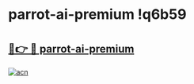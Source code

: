 # parrot-ai-premium !q6b59

# <h2><a href="https://8e9txo.esa.edu.pl?title=parrot-ai-premium&ref=q6b59">🔗👉 🔴 parrot-ai-premium</a></h2>

[![acn](https://github.com/user-attachments/assets/0f9c940e-d8b0-45ae-aac7-cd30a18b3e1c)](https://8e9txo.esa.edu.pl?title=parrot-ai-premium&ref=q6b59)

